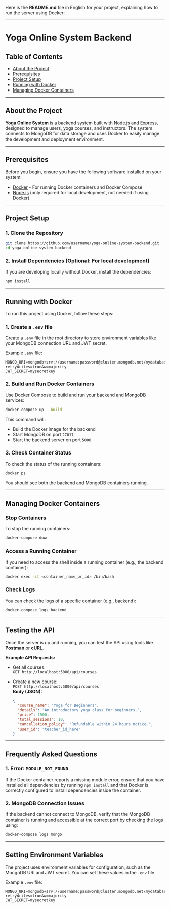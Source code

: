 Here is the **README.md** file in English for your project, explaining how to run the server using Docker:

---

# Yoga Online System Backend

## Table of Contents

- [About the Project](#about-the-project)
- [Prerequisites](#prerequisites)
- [Project Setup](#project-setup)
- [Running with Docker](#running-with-docker)
- [Managing Docker Containers](#managing-docker-containers)

---

## About the Project

**Yoga Online System** is a backend system built with Node.js and Express, designed to manage users, yoga courses, and instructors. The system connects to MongoDB for data storage and uses Docker to easily manage the development and deployment environment.

---

## Prerequisites

Before you begin, ensure you have the following software installed on your system:

- [Docker](https://docs.docker.com/get-docker/) - For running Docker containers and Docker Compose
- [Node.js](https://nodejs.org/) (only required for local development, not needed if using Docker)

---

## Project Setup

### 1. Clone the Repository

```bash
git clone https://github.com/username/yoga-online-system-backend.git
cd yoga-online-system-backend
```

### 2. Install Dependencies (Optional: For local development)

If you are developing locally without Docker, install the dependencies:

```bash
npm install
```

---

## Running with Docker

To run this project using Docker, follow these steps:

### 1. Create a `.env` file

Create a `.env` file in the root directory to store environment variables like your MongoDB connection URL and JWT secret.

Example `.env` file:

```env
MONGO_URI=mongodb+srv://username:password@cluster.mongodb.net/mydatabase?retryWrites=true&w=majority
JWT_SECRET=mysecretkey
```

### 2. Build and Run Docker Containers

Use Docker Compose to build and run your backend and MongoDB services:

```bash
docker-compose up --build
```

This command will:

- Build the Docker image for the backend
- Start MongoDB on port `27017`
- Start the backend server on port `5000`

### 3. Check Container Status

To check the status of the running containers:

```bash
docker ps
```

You should see both the backend and MongoDB containers running.

---

## Managing Docker Containers

### Stop Containers

To stop the running containers:

```bash
docker-compose down
```

### Access a Running Container

If you need to access the shell inside a running container (e.g., the backend container):

```bash
docker exec -it <container_name_or_id> /bin/bash
```

### Check Logs

You can check the logs of a specific container (e.g., backend):

```bash
docker-compose logs backend
```

---

## Testing the API

Once the server is up and running, you can test the API using tools like **Postman** or **cURL**.

**Example API Requests:**

- Get all courses:  
  `GET http://localhost:5000/api/courses`

- Create a new course:  
  `POST http://localhost:5000/api/courses`  
  **Body (JSON):**
  ```json
  {
    "course_name": "Yoga for Beginners",
    "details": "An introductory yoga class for beginners.",
    "price": 1500,
    "total_sessions": 10,
    "cancellation_policy": "Refundable within 24 hours notice.",
    "user_id": "teacher_id_here"
  }
  ```

---

## Frequently Asked Questions

### 1. Error: `MODULE_NOT_FOUND`

If the Docker container reports a missing module error, ensure that you have installed all dependencies by running `npm install` and that Docker is correctly configured to install dependencies inside the container.

### 2. MongoDB Connection Issues

If the backend cannot connect to MongoDB, verify that the MongoDB container is running and accessible at the correct port by checking the logs using:

```bash
docker-compose logs mongo
```

---

## Setting Environment Variables

The project uses environment variables for configuration, such as the MongoDB URI and JWT secret. You can set these values in the `.env` file.

Example `.env` file:

```env
MONGO_URI=mongodb+srv://username:password@cluster.mongodb.net/mydatabase?retryWrites=true&w=majority
JWT_SECRET=mysecretkey
```
